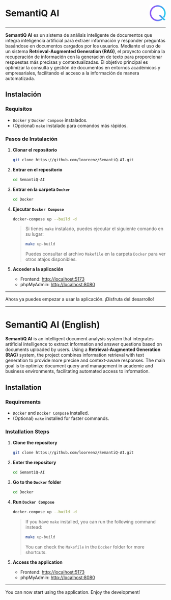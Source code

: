<div style="width: 100%; display: flex; flex-direction: row; justify-content: space-between; align-items: center; margin-bottom: 20px;">
    <h1 style="margin: 0; border: 0;">SemantiQ AI</h1>
    <img src="frontend/public/logoPrimary.svg" style="width: 50px;" />
</div>

---

**SemantiQ AI** es un sistema de análisis inteligente de documentos que integra inteligencia artificial para extraer información y responder preguntas basándose en documentos cargados por los usuarios. Mediante el uso de un sistema **Retrieval-Augmented Generation (RAG)**, el proyecto combina la recuperación de información con la generación de texto para proporcionar respuestas más precisas y contextualizadas. El objetivo principal es optimizar la consulta y gestión de documentos en entornos académicos y empresariales, facilitando el acceso a la información de manera automatizada.

## Instalación

### Requisitos
- `Docker` y `Docker Compose` instalados.
- (Opcional) `make` instalado para comandos más rápidos.

### Pasos de Instalación

1. **Clonar el repositorio**
   ```sh
   git clone https://github.com/looreenz/SemantiQ-AI.git
   ```

2. **Entrar en el repositorio**
   ```sh
   cd SemantiQ-AI
   ```

3. **Entrar en la carpeta `Docker`**
   ```sh
   cd Docker
   ```

4. **Ejecutar `Docker Compose`**
   ```sh
   docker-compose up --build -d
   ```
   > Si tienes `make` instalado, puedes ejecutar el siguiente comando en su lugar:
   > ```sh
   > make up-build
   > ```
   > Puedes consultar el archivo `Makefile` en la carpeta `Docker` para ver otros atajos disponibles.

5. **Acceder a la aplicación**
   - Frontend: [http://localhost:5173](http://localhost:5173)
   - phpMyAdmin: [http://localhost:8080](http://localhost:8080)

---

Ahora ya puedes empezar a usar la aplicación. ¡Disfruta del desarrollo!

---

# SemantiQ AI (English)

**SemantiQ AI** is an intelligent document analysis system that integrates artificial intelligence to extract information and answer questions based on documents uploaded by users. Using a **Retrieval-Augmented Generation (RAG)** system, the project combines information retrieval with text generation to provide more precise and context-aware responses. The main goal is to optimize document query and management in academic and business environments, facilitating automated access to information.

## Installation

### Requirements
- `Docker` and `Docker Compose` installed.
- (Optional) `make` installed for faster commands.

### Installation Steps

1. **Clone the repository**
   ```sh
   git clone https://github.com/looreenz/SemantiQ-AI.git
   ```

2. **Enter the repository**
   ```sh
   cd SemantiQ-AI
   ```

3. **Go to the `Docker` folder**
   ```sh
   cd Docker
   ```

4. **Run `Docker Compose`**
   ```sh
   docker-compose up --build -d
   ```
   > If you have `make` installed, you can run the following command instead:
   > ```sh
   > make up-build
   > ```
   > You can check the `Makefile` in the `Docker` folder for more shortcuts.

5. **Access the application**
   - Frontend: [http://localhost:5173](http://localhost:5173)
   - phpMyAdmin: [http://localhost:8080](http://localhost:8080)

---

You can now start using the application. Enjoy the development!